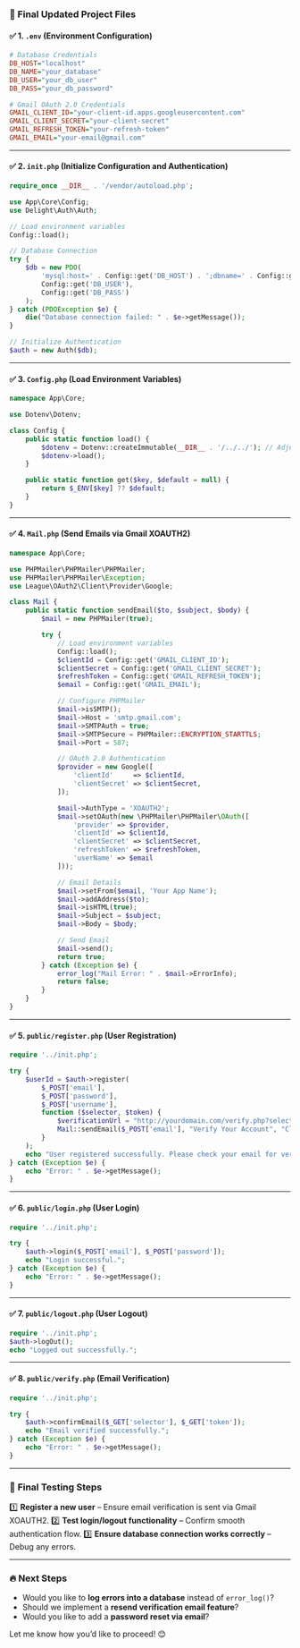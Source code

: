 ### 📌 Final Updated Project Files

#### ✅ **1. `.env` (Environment Configuration)**
```ini
# Database Credentials
DB_HOST="localhost"
DB_NAME="your_database"
DB_USER="your_db_user"
DB_PASS="your_db_password"

# Gmail OAuth 2.0 Credentials
GMAIL_CLIENT_ID="your-client-id.apps.googleusercontent.com"
GMAIL_CLIENT_SECRET="your-client-secret"
GMAIL_REFRESH_TOKEN="your-refresh-token"
GMAIL_EMAIL="your-email@gmail.com"
```

---

#### ✅ **2. `init.php` (Initialize Configuration and Authentication)**
```php
require_once __DIR__ . '/vendor/autoload.php';

use App\Core\Config;
use Delight\Auth\Auth;

// Load environment variables
Config::load();

// Database Connection
try {
    $db = new PDO(
        'mysql:host=' . Config::get('DB_HOST') . ';dbname=' . Config::get('DB_NAME') . ';charset=utf8mb4', 
        Config::get('DB_USER'), 
        Config::get('DB_PASS')
    );
} catch (PDOException $e) {
    die("Database connection failed: " . $e->getMessage());
}

// Initialize Authentication
$auth = new Auth($db);
```

---

#### ✅ **3. `Config.php` (Load Environment Variables)**
```php
namespace App\Core;

use Dotenv\Dotenv;

class Config {
    public static function load() {
        $dotenv = Dotenv::createImmutable(__DIR__ . '/../../'); // Adjust path as needed
        $dotenv->load();
    }

    public static function get($key, $default = null) {
        return $_ENV[$key] ?? $default;
    }
}
```

---

#### ✅ **4. `Mail.php` (Send Emails via Gmail XOAUTH2)**
```php
namespace App\Core;

use PHPMailer\PHPMailer\PHPMailer;
use PHPMailer\PHPMailer\Exception;
use League\OAuth2\Client\Provider\Google;

class Mail {
    public static function sendEmail($to, $subject, $body) {
        $mail = new PHPMailer(true);

        try {
            // Load environment variables
            Config::load();
            $clientId = Config::get('GMAIL_CLIENT_ID');
            $clientSecret = Config::get('GMAIL_CLIENT_SECRET');
            $refreshToken = Config::get('GMAIL_REFRESH_TOKEN');
            $email = Config::get('GMAIL_EMAIL');

            // Configure PHPMailer
            $mail->isSMTP();
            $mail->Host = 'smtp.gmail.com';
            $mail->SMTPAuth = true;
            $mail->SMTPSecure = PHPMailer::ENCRYPTION_STARTTLS;
            $mail->Port = 587;

            // OAuth 2.0 Authentication
            $provider = new Google([
                'clientId'     => $clientId,
                'clientSecret' => $clientSecret,
            ]);

            $mail->AuthType = 'XOAUTH2';
            $mail->setOAuth(new \PHPMailer\PHPMailer\OAuth([
                'provider' => $provider,
                'clientId' => $clientId,
                'clientSecret' => $clientSecret,
                'refreshToken' => $refreshToken,
                'userName' => $email
            ]));

            // Email Details
            $mail->setFrom($email, 'Your App Name');
            $mail->addAddress($to);
            $mail->isHTML(true);
            $mail->Subject = $subject;
            $mail->Body = $body;

            // Send Email
            $mail->send();
            return true;
        } catch (Exception $e) {
            error_log("Mail Error: " . $mail->ErrorInfo);
            return false;
        }
    }
}
```

---

#### ✅ **5. `public/register.php` (User Registration)**
```php
require '../init.php';

try {
    $userId = $auth->register(
        $_POST['email'],
        $_POST['password'],
        $_POST['username'],
        function ($selector, $token) {
            $verificationUrl = "http://yourdomain.com/verify.php?selector=$selector&token=$token";
            Mail::sendEmail($_POST['email'], "Verify Your Account", "Click here: $verificationUrl");
        }
    );
    echo "User registered successfully. Please check your email for verification.";
} catch (Exception $e) {
    echo "Error: " . $e->getMessage();
}
```

---

#### ✅ **6. `public/login.php` (User Login)**
```php
require '../init.php';

try {
    $auth->login($_POST['email'], $_POST['password']);
    echo "Login successful.";
} catch (Exception $e) {
    echo "Error: " . $e->getMessage();
}
```

---

#### ✅ **7. `public/logout.php` (User Logout)**
```php
require '../init.php';
$auth->logOut();
echo "Logged out successfully.";
```

---

#### ✅ **8. `public/verify.php` (Email Verification)**
```php
require '../init.php';

try {
    $auth->confirmEmail($_GET['selector'], $_GET['token']);
    echo "Email verified successfully.";
} catch (Exception $e) {
    echo "Error: " . $e->getMessage();
}
```

---

### 🚀 **Final Testing Steps**
1️⃣ **Register a new user** – Ensure email verification is sent via Gmail XOAUTH2.
2️⃣ **Test login/logout functionality** – Confirm smooth authentication flow.
3️⃣ **Ensure database connection works correctly** – Debug any errors.

---

### 🔥 **Next Steps**
- Would you like to **log errors into a database** instead of `error_log()`?
- Should we implement a **resend verification email feature**?
- Would you like to add a **password reset via email**?

Let me know how you’d like to proceed! 😊

